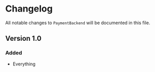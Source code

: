 # Changelog

All notable changes to `PaymentBackend` will be documented in this file.

## Version 1.0

### Added
- Everything
